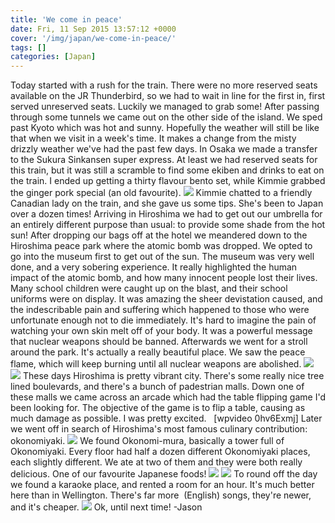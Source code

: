 ```yaml
---
title: 'We come in peace'
date: Fri, 11 Sep 2015 13:57:12 +0000
cover: '/img/japan/we-come-in-peace/'
tags: []
categories: [Japan]
---
```


Today started with a rush for the train. There were no more reserved seats available on the JR Thunderbird, so we had to wait in line for the first in, first served unreserved seats. Luckily we managed to grab some! After passing through some tunnels we came out on the other side of the island. We sped past Kyoto which was hot and sunny. Hopefully the weather will still be like that when we visit in a week's time. It makes a change from the misty drizzly weather we've had the past few days. In Osaka we made a transfer to the Sukura Sinkansen super express. At least we had reserved seats for this train, but it was still a scramble to find some ekiben and drinks to eat on the train. I ended up getting a thirty flavour bento set, while Kimmie grabbed the ginger pork special (an old favourite). [![](https://jovialdragon.files.wordpress.com/2015/09/img_1077.jpg)](https://jovialdragon.files.wordpress.com/2015/09/img_1077.jpg) Kimmie chatted to a friendly Canadian lady on the train, and she gave us some tips. She's been to Japan over a dozen times! Arriving in Hiroshima we had to get out our umbrella for an entirely different purpose than usual: to provide some shade from the hot sun! After dropping our bags off at the hotel we meandered down to the Hiroshima peace park where the atomic bomb was dropped. We opted to go into the museum first to get out of the sun. The museum was very well done, and a very sobering experience. It really highlighted the human impact of the atomic bomb, and how many innocent people lost their lives. Many school children were caught up on the blast, and their school uniforms were on display. It was amazing the sheer devistation caused, and the indescribable pain and suffering which happened to those who were unfortunate enough not to die immediately. It's hard to imagine the pain of watching your own skin melt off of your body. It was a powerful message that nuclear weapons should be banned. Afterwards we went for a stroll around the park. It's actually a really beautiful place. We saw the peace flame, which will keep burning until all nuclear weapons are abolished. [![](https://jovialdragon.files.wordpress.com/2015/09/img_1079.jpg)](https://jovialdragon.files.wordpress.com/2015/09/img_1079.jpg) [![](https://jovialdragon.files.wordpress.com/2015/09/img_1080.jpg)](https://jovialdragon.files.wordpress.com/2015/09/img_1080.jpg) These days Hiroshima is pretty vibrant city. There's some really nice tree lined boulevards, and there's a bunch of padestrian malls. Down one of these malls we came across an arcade which had the table flipping game I'd been looking for. The objective of the game is to flip a table, causing as much damage as possible. I was pretty excited.   \[wpvideo 0hv6Exmj\] Later we went off in search of Hiroshima's most famous culinary contribution: okonomiyaki. [![](https://jovialdragon.files.wordpress.com/2015/09/img_1105.jpg)](https://jovialdragon.files.wordpress.com/2015/09/img_1105.jpg) We found Okonomi-mura, basically a tower full of Okonomiyaki. Every floor had half a dozen different Okonomiyaki places, each slightly different. We ate at two of them and they were both really delicious. One of our favourite Japanese foods! [![](https://jovialdragon.files.wordpress.com/2015/09/img_1102.jpg)](https://jovialdragon.files.wordpress.com/2015/09/img_1102.jpg) [![](https://jovialdragon.files.wordpress.com/2015/09/img_1103.jpg)](https://jovialdragon.files.wordpress.com/2015/09/img_1103.jpg) To round off the day we found a karaoke place, and rented a room for an hour. It's much better here than in Wellington. There's far more  (English) songs, they're newer, and it's cheaper. [![](https://jovialdragon.files.wordpress.com/2015/09/img_1107.jpg)](https://jovialdragon.files.wordpress.com/2015/09/img_1107.jpg) Ok, until next time! -Jason